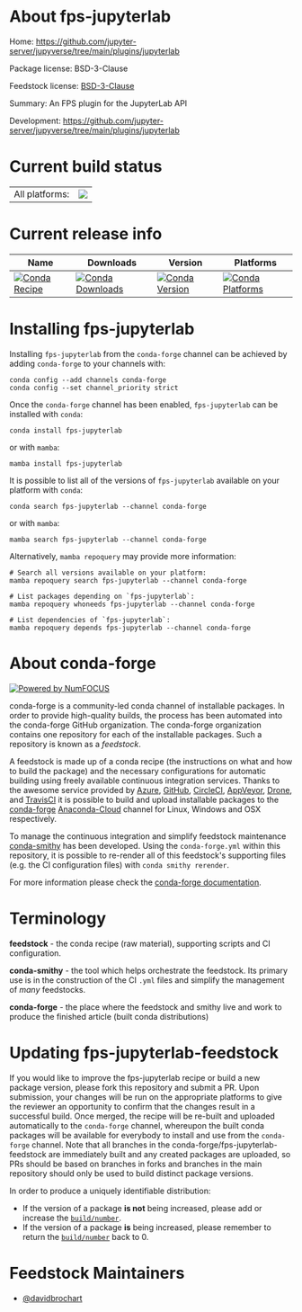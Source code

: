 About fps-jupyterlab
====================

Home: https://github.com/jupyter-server/jupyverse/tree/main/plugins/jupyterlab

Package license: BSD-3-Clause

Feedstock license: [BSD-3-Clause](https://github.com/conda-forge/fps-jupyterlab-feedstock/blob/main/LICENSE.txt)

Summary: An FPS plugin for the JupyterLab API

Development: https://github.com/jupyter-server/jupyverse/tree/main/plugins/jupyterlab

Current build status
====================


<table><tr><td>All platforms:</td>
    <td>
      <a href="https://dev.azure.com/conda-forge/feedstock-builds/_build/latest?definitionId=15762&branchName=main">
        <img src="https://dev.azure.com/conda-forge/feedstock-builds/_apis/build/status/fps-jupyterlab-feedstock?branchName=main">
      </a>
    </td>
  </tr>
</table>

Current release info
====================

| Name | Downloads | Version | Platforms |
| --- | --- | --- | --- |
| [![Conda Recipe](https://img.shields.io/badge/recipe-fps--jupyterlab-green.svg)](https://anaconda.org/conda-forge/fps-jupyterlab) | [![Conda Downloads](https://img.shields.io/conda/dn/conda-forge/fps-jupyterlab.svg)](https://anaconda.org/conda-forge/fps-jupyterlab) | [![Conda Version](https://img.shields.io/conda/vn/conda-forge/fps-jupyterlab.svg)](https://anaconda.org/conda-forge/fps-jupyterlab) | [![Conda Platforms](https://img.shields.io/conda/pn/conda-forge/fps-jupyterlab.svg)](https://anaconda.org/conda-forge/fps-jupyterlab) |

Installing fps-jupyterlab
=========================

Installing `fps-jupyterlab` from the `conda-forge` channel can be achieved by adding `conda-forge` to your channels with:

```
conda config --add channels conda-forge
conda config --set channel_priority strict
```

Once the `conda-forge` channel has been enabled, `fps-jupyterlab` can be installed with `conda`:

```
conda install fps-jupyterlab
```

or with `mamba`:

```
mamba install fps-jupyterlab
```

It is possible to list all of the versions of `fps-jupyterlab` available on your platform with `conda`:

```
conda search fps-jupyterlab --channel conda-forge
```

or with `mamba`:

```
mamba search fps-jupyterlab --channel conda-forge
```

Alternatively, `mamba repoquery` may provide more information:

```
# Search all versions available on your platform:
mamba repoquery search fps-jupyterlab --channel conda-forge

# List packages depending on `fps-jupyterlab`:
mamba repoquery whoneeds fps-jupyterlab --channel conda-forge

# List dependencies of `fps-jupyterlab`:
mamba repoquery depends fps-jupyterlab --channel conda-forge
```


About conda-forge
=================

[![Powered by
NumFOCUS](https://img.shields.io/badge/powered%20by-NumFOCUS-orange.svg?style=flat&colorA=E1523D&colorB=007D8A)](https://numfocus.org)

conda-forge is a community-led conda channel of installable packages.
In order to provide high-quality builds, the process has been automated into the
conda-forge GitHub organization. The conda-forge organization contains one repository
for each of the installable packages. Such a repository is known as a *feedstock*.

A feedstock is made up of a conda recipe (the instructions on what and how to build
the package) and the necessary configurations for automatic building using freely
available continuous integration services. Thanks to the awesome service provided by
[Azure](https://azure.microsoft.com/en-us/services/devops/), [GitHub](https://github.com/),
[CircleCI](https://circleci.com/), [AppVeyor](https://www.appveyor.com/),
[Drone](https://cloud.drone.io/welcome), and [TravisCI](https://travis-ci.com/)
it is possible to build and upload installable packages to the
[conda-forge](https://anaconda.org/conda-forge) [Anaconda-Cloud](https://anaconda.org/)
channel for Linux, Windows and OSX respectively.

To manage the continuous integration and simplify feedstock maintenance
[conda-smithy](https://github.com/conda-forge/conda-smithy) has been developed.
Using the ``conda-forge.yml`` within this repository, it is possible to re-render all of
this feedstock's supporting files (e.g. the CI configuration files) with ``conda smithy rerender``.

For more information please check the [conda-forge documentation](https://conda-forge.org/docs/).

Terminology
===========

**feedstock** - the conda recipe (raw material), supporting scripts and CI configuration.

**conda-smithy** - the tool which helps orchestrate the feedstock.
                   Its primary use is in the construction of the CI ``.yml`` files
                   and simplify the management of *many* feedstocks.

**conda-forge** - the place where the feedstock and smithy live and work to
                  produce the finished article (built conda distributions)


Updating fps-jupyterlab-feedstock
=================================

If you would like to improve the fps-jupyterlab recipe or build a new
package version, please fork this repository and submit a PR. Upon submission,
your changes will be run on the appropriate platforms to give the reviewer an
opportunity to confirm that the changes result in a successful build. Once
merged, the recipe will be re-built and uploaded automatically to the
`conda-forge` channel, whereupon the built conda packages will be available for
everybody to install and use from the `conda-forge` channel.
Note that all branches in the conda-forge/fps-jupyterlab-feedstock are
immediately built and any created packages are uploaded, so PRs should be based
on branches in forks and branches in the main repository should only be used to
build distinct package versions.

In order to produce a uniquely identifiable distribution:
 * If the version of a package **is not** being increased, please add or increase
   the [``build/number``](https://docs.conda.io/projects/conda-build/en/latest/resources/define-metadata.html#build-number-and-string).
 * If the version of a package **is** being increased, please remember to return
   the [``build/number``](https://docs.conda.io/projects/conda-build/en/latest/resources/define-metadata.html#build-number-and-string)
   back to 0.

Feedstock Maintainers
=====================

* [@davidbrochart](https://github.com/davidbrochart/)

